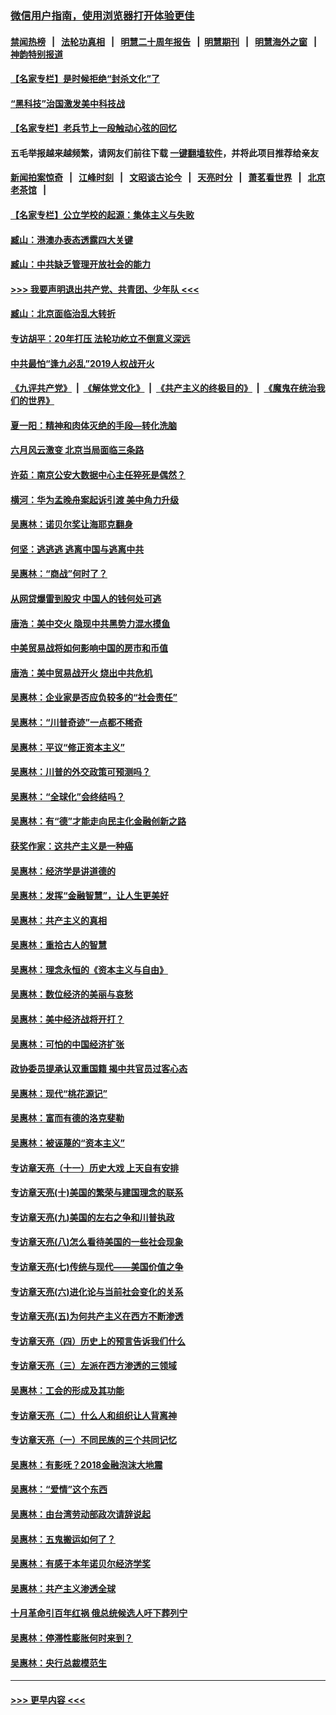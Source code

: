 ### [微信用户指南，使用浏览器打开体验更佳](https://github.com/gfw-breaker/banned-news1/blob/master/indexes/wechat-guide.md?t=0)
#### [禁闻热榜](热点新闻.md?t=0)  &nbsp;&nbsp;|&nbsp;&nbsp; [法轮功真相](https://github.com/gfw-breaker/truth/blob/master/README.md?t=0) &nbsp;&nbsp;|&nbsp;&nbsp; [明慧二十周年报告](https://github.com/gfw-breaker/mh-reports/blob/master/README.md?t=0) &nbsp;&nbsp;|&nbsp;&nbsp;[明慧期刊](https://github.com/gfw-breaker/mh-qikan) &nbsp;&nbsp;|&nbsp;&nbsp; [明慧海外之窗](https://github.com/gfw-breaker/mh-news/blob/master/README.md?t=0) &nbsp;&nbsp;|&nbsp;&nbsp; [神韵特别报道](https://github.com/gfw-breaker/mh-news/blob/master/shenyun.md?t=0)
#### [【名家专栏】是时候拒绝“封杀文化”了](../pages/nsc423/n11814093.md?t=02172256) 
#### [“黑科技”治国激发美中科技战](../pages/nsc423/n11638056.md?t=02172256) 
#### [【名家专栏】老兵节上一段触动心弦的回忆](../pages/nsc423/n11646016.md?t=02172256) 
#### 五毛举报越来越频繁，请网友们前往下载 [一键翻墙软件](https://github.com/gfw-breaker/ssr-accounts)，并将此项目推荐给亲友
#### [新闻拍案惊奇](https://github.com/gfw-breaker/banned-news1/blob/master/pages/link4.md) &nbsp;&nbsp;|&nbsp;&nbsp; [江峰时刻](https://github.com/gfw-breaker/banned-news1/blob/master/pages/link4.md) &nbsp;&nbsp;|&nbsp;&nbsp; [文昭谈古论今](https://github.com/gfw-breaker/banned-news1/blob/master/pages/link4.md) &nbsp;&nbsp;|&nbsp;&nbsp; [天亮时分](https://github.com/gfw-breaker/banned-news1/blob/master/pages/link4.md) &nbsp;&nbsp;|&nbsp;&nbsp; [萧茗看世界](https://github.com/gfw-breaker/banned-news1/blob/master/pages/link4.md) &nbsp;&nbsp;|&nbsp;&nbsp; [北京老茶馆](https://github.com/gfw-breaker/banned-news1/blob/master/pages/link4.md) &nbsp;&nbsp;|&nbsp;&nbsp; 
#### [【名家专栏】公立学校的起源：集体主义与失败](../pages/nsc423/n11601833.md?t=02172256) 
#### [臧山：港澳办表态透露四大关键](../pages/nsc423/n11421628.md?t=02172256) 
#### [臧山：中共缺乏管理开放社会的能力](../pages/nsc423/n11407457.md?t=02172256) 
#### [>>> 我要声明退出共产党、共青团、少年队 <<<](https://github.com/begood0513/goodnews/blob/master/quit/letter.md) 
#### [臧山：北京面临治乱大转折](../pages/nsc423/n11406895.md?t=02172256) 
#### [专访胡平：20年打压 法轮功屹立不倒意义深远](../pages/nsc423/n11398800.md?t=02172256) 
#### [中共最怕“逢九必乱”2019人权战开火](../pages/nsc423/n11385248.md?t=02172256) 
#### [《九评共产党》](https://github.com/begood0513/9ping.md/blob/master/README.md) &nbsp;|&nbsp; [《解体党文化》](../../../../jtdwh.md/blob/master/README.md)  &nbsp;|&nbsp; [《共产主义的终极目的》](../../../../gczydzjmd.md/blob/master/README.md) &nbsp;|&nbsp; [《魔鬼在统治我们的世界》](../../../../mgztzwmdsj.md/blob/master/README.md) 
#### [夏一阳：精神和肉体灭绝的手段—转化洗脑](../pages/nsc423/n11368250.md?t=02172256) 
#### [六月风云激变 北京当局面临三条路](../pages/nsc423/n11313668.md?t=02172256) 
#### [许茹：南京公安大数据中心主任猝死是偶然？](../pages/nsc423/n11064744.md?t=02172256) 
#### [横河：华为孟晚舟案起诉引渡 美中角力升级](../pages/nsc423/n11027230.md?t=02172256) 
#### [吴惠林：诺贝尔奖让海耶克翻身](../pages/nsc423/n10890049.md?t=02172256) 
#### [何坚：逃逃逃 逃离中国与逃离中共](../pages/nsc423/n10592891.md?t=02172256) 
#### [吴惠林：“商战”何时了？](../pages/nsc423/n10573558.md?t=02172256) 
#### [从网贷爆雷到股灾 中国人的钱何处可逃](../pages/nsc423/n10572800.md?t=02172256) 
#### [唐浩：美中交火 隐现中共黑势力混水摸鱼](../pages/nsc423/n10544040.md?t=02172256) 
#### [中美贸易战将如何影响中国的房市和币值](../pages/nsc423/n10543697.md?t=02172256) 
#### [唐浩：美中贸易战开火 烧出中共危机](../pages/nsc423/n10540126.md?t=02172256) 
#### [吴惠林：企业家是否应负较多的“社会责任”](../pages/nsc423/n10535022.md?t=02172256) 
#### [吴惠林：“川普奇迹”一点都不稀奇](../pages/nsc423/n10512808.md?t=02172256) 
#### [吴惠林：平议“修正资本主义”](../pages/nsc423/n10495724.md?t=02172256) 
#### [吴惠林：川普的外交政策可预测吗？](../pages/nsc423/n10462387.md?t=02172256) 
#### [吴惠林：“全球化”会终结吗？](../pages/nsc423/n10452838.md?t=02172256) 
#### [吴惠林：有“德”才能走向民主化金融创新之路](../pages/nsc423/n10432292.md?t=02172256) 
#### [获奖作家：这共产主义是一种癌](../pages/nsc423/n10431541.md?t=02172256) 
#### [吴惠林：经济学是讲道德的](../pages/nsc423/n10398014.md?t=02172256) 
#### [吴惠林：发挥“金融智慧”，让人生更美好](../pages/nsc423/n10375019.md?t=02172256) 
#### [吴惠林：共产主义的真相](../pages/nsc423/n10351394.md?t=02172256) 
#### [吴惠林：重拾古人的智慧](../pages/nsc423/n10337691.md?t=02172256) 
#### [吴惠林：理念永恒的《资本主义与自由》](../pages/nsc423/n10316274.md?t=02172256) 
#### [吴惠林：数位经济的美丽与哀愁](../pages/nsc423/n10292946.md?t=02172256) 
#### [吴惠林：美中经济战将开打？](../pages/nsc423/n10258825.md?t=02172256) 
#### [吴惠林：可怕的中国经济扩张](../pages/nsc423/n10219147.md?t=02172256) 
#### [政协委员提承认双重国籍 揭中共官员过客心态](../pages/nsc423/n10208809.md?t=02172256) 
#### [吴惠林：现代“桃花源记”](../pages/nsc423/n10185234.md?t=02172256) 
#### [吴惠林：富而有德的洛克斐勒](../pages/nsc423/n10142264.md?t=02172256) 
#### [吴惠林：被诬蔑的“资本主义”](../pages/nsc423/n10124816.md?t=02172256) 
#### [专访章天亮（十一）历史大戏 上天自有安排](../pages/nsc423/n10094905.md?t=02172256) 
#### [专访章天亮(十)美国的繁荣与建国理念的联系](../pages/nsc423/n10094899.md?t=02172256) 
#### [专访章天亮(九)美国的左右之争和川普执政](../pages/nsc423/n10094889.md?t=02172256) 
#### [专访章天亮(八)怎么看待美国的一些社会现象](../pages/nsc423/n10094857.md?t=02172256) 
#### [专访章天亮(七)传统与现代——美国价值之争](../pages/nsc423/n10093140.md?t=02172256) 
#### [专访章天亮(六)进化论与当前社会变化的关系](../pages/nsc423/n10092036.md?t=02172256) 
#### [专访章天亮(五)为何共产主义在西方不断渗透](../pages/nsc423/n10083620.md?t=02172256) 
#### [专访章天亮（四）历史上的预言告诉我们什么](../pages/nsc423/n10083606.md?t=02172256) 
#### [专访章天亮（三）左派在西方渗透的三领域](../pages/nsc423/n10081115.md?t=02172256) 
#### [吴惠林：工会的形成及其功能](../pages/nsc423/n10080633.md?t=02172256) 
#### [专访章天亮（二）什么人和组织让人背离神](../pages/nsc423/n10076637.md?t=02172256) 
#### [专访章天亮（一）不同民族的三个共同记忆](../pages/nsc423/n10074188.md?t=02172256) 
#### [吴惠林：有影呒？2018金融泡沫大地震](../pages/nsc423/n10040534.md?t=02172256) 
#### [吴惠林：“爱情”这个东西](../pages/nsc423/n10019423.md?t=02172256) 
#### [吴惠林：由台湾劳动部政次请辞说起](../pages/nsc423/n9979679.md?t=02172256) 
#### [吴惠林：五鬼搬运如何了？](../pages/nsc423/n9925338.md?t=02172256) 
#### [吴惠林：有感于本年诺贝尔经济学奖](../pages/nsc423/n9871883.md?t=02172256) 
#### [吴惠林：共产主义渗透全球](../pages/nsc423/n9812748.md?t=02172256) 
#### [十月革命引百年红祸 俄总统候选人吁下葬列宁](../pages/nsc423/n9810182.md?t=02172256) 
#### [吴惠林：停滞性膨胀何时来到？](../pages/nsc423/n9764136.md?t=02172256) 
#### [吴惠林：央行总裁模范生](../pages/nsc423/n9728134.md?t=02172256) 

----
#### [ >>> 更早内容 <<< ](../indexes/nsc423-earlier.md)
